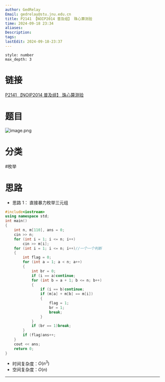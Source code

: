 ```yaml
---
author: GedRelay
Email: gedrelay@stu.jnu.edu.cn
title: P2141 【NOIP2014 普及组】 珠心算测验
time: 2024-09-18 23:34
aliases: 
Description: 
tags: 
lastEdit: 2024-09-18-23:37
---
```


```toc
style: number
max_depth: 3
```

# 链接
[P2141 【NOIP2014 普及组】 珠心算测验](https://www.luogu.com.cn/problem/P2141) 

# 题目
![image.png](https://ged-pic-bed.oss-cn-guangzhou.aliyuncs.com/img/202409182334233.png)


# 分类
#枚举 

# 思路
- 思路 1：
直接暴力枚举三元组


```cpp
#include<iostream>
using namespace std;
int main()
{
	int n, m[110], ans = 0;
	cin >> n;
	for (int i = 1; i <= n; i++)
		cin >> m[i];
	for (int i = 1; i <= n; i++)//一个一个判断
	{
		int flag = 0;
		for (int a = 1; a < n; a++)
		{
			int br = 0;
			if (i == a)continue;
			for (int b = a + 1; b <= n; b++)
			{
				if (i == b)continue;
				if (m[a] + m[b] == m[i])
				{
					flag = 1;
					br = 1;
					break;
				}
			}
			if (br == 1)break;
		}
		if (flag)ans++;
	}
	cout << ans;
	return 0;
}
```


- 时间复杂度：${O\left( n^{3}  \right)  }$ 
- 空间复杂度：${O\left( n \right)  }$ 


---

